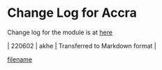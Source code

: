 # Change Log for Accra

Change log for the module is at
[here](https://github.com/grodansparadis/can4vscp_accra/blob/master/HISTORY.txt)

| 220602 | akhe | Transferred to Markdown format |

  
[filename](./bottom-copyright.md ':include')
